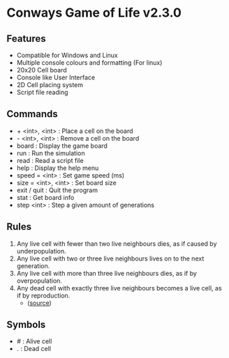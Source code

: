 # Conways Game of Life v2.3.0
## Features
 - Compatible for Windows and Linux
 - Multiple console colours and formatting (For linux)
 - 20x20 Cell board
 - Console like User Interface
 - 2D Cell placing system
 - Script file reading
## Commands
 - \+ \<int\>, \<int\>    : Place a cell on the board
 - \- \<int\>, \<int\>    : Remove a cell on the board
 - board             : Display the game board
 - run               : Run the simulation
 - read              : Read a script file
 - help              : Display the help menu
 - speed = \<int\>     : Set game speed (ms)
 - size = \<int\>, \<int\> : Set board size
 - exit / quit       : Quit the program
 - stat              : Get board info
 - step \<int\>        : Step a given amount of generations
## Rules
1. Any live cell with fewer than two live neighbours dies, as if caused by underpopulation.
2. Any live cell with two or three live neighbours lives on to the next generation.
3. Any live cell with more than three live neighbours dies, as if by overpopulation.
4. Any dead cell with exactly three live neighbours becomes a live cell, as if by reproduction.
   - ([source](https://rustwasm.github.io/book/game-of-life/rules.html))
  
## Symbols
- \#  : Alive cell
- .  : Dead cell

